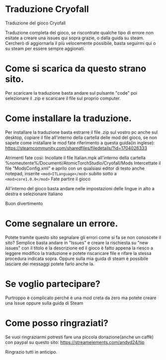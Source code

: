 # Traduzione Cryofall
Traduzione del gioco Cryofall 

Traduzione completa del gioco, se riscontrate qualche tipo di errore non esitate a creare una issues qui sopra grazie, o dalla guida su steam.
Cercherò di aggiornarla il più velocemente possibile, basta seguirmi qui o su steam per essere sempre aggionati.

# Come si scarica da questo strano sito.
Per scaricare la traduzione basta andare sul pulsante "code" poi selezionare il .zip e scaricare il file sul proprio computer.

# Come installare la traduzione.
Per installare la traduzione basta estrarre il file .zip sul vostro pc anche sul desktop, copiare il file all'interno della cartella delle mod del gioco, se non sapete come installare
le mod fate riferimento a questa guida(in inglese): https://steamcommunity.com/sharedfiles/filedetails/?id=1704026333

Atrimenti fate cosi:
Incollate il file Italian.mpk all'interno della cartella %nomeutente%/Documenti/AtomicTorchStudio/Cryofall/Mods
Intercettate il file "ModsConfig.xml" e aprilo con un qualsiasi editor di testo anche notepad, inserite `<mod>ITLanguage</mod>` subito sotto a
`<mod>core1.0.0</mod>`
Fate partire il gioco

All'interno del gioco basta andare nelle impostazioni delle lingue in alto a destra e selezionare Italiano

Buon divertimento

# Come segnalare un errore.
Potete tramite questo sito segnalare gli errori come si fa se non conoscete il sito?
Semplice basta andare in "Issues" e creare la rischiesta su "new issues" con il titolo e la descrizione ed il gioco è fatto appena la riesco a leggere modifico la traduzione e potete riscaricare
file e rifare la stessa procedura indicata sopra. Oppure sulla mia guida di steam è possibile lasciare dei messaggi potete farlo anche la.

# Se voglio partecipare?
Purtroppo è complicato perché è una mod creta da zero ma potete creare una Issue oppure sulla guida di Steam

# Come posso ringraziati?
Se vuoi ringraziarmi potresti fare una piccola donazione(anche un caffè) con paypal su questo sito:
https://streamelements.com/andyd24/tip

Ringrazio tutti in anticipo.
